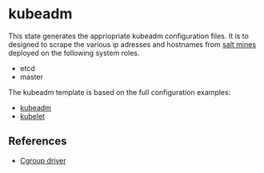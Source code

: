 # kubeadm

This state generates the appriopriate kubeadm configuration files.
It is to designed to scrape the various ip adresses and hostnames from [salt mines](https://docs.saltstack.com/en/latest/topics/mine/) deployed on the following system roles.

* etcd
* master

The kubeadm template is based on the full configuration examples:

* [kubeadm](https://godoc.org/k8s.io/kubernetes/cmd/kubeadm/app/apis/kubeadm/v1beta2)
* [kubelet](https://godoc.org/k8s.io/kube-proxy/config/v1alpha1#KubeProxyConfiguration)


## References

* [Cgroup driver](https://kubernetes.io/docs/setup/production-environment/tools/kubeadm/install-kubeadm/#configure-cgroup-driver-used-by-kubelet-on-control-plane-node)
